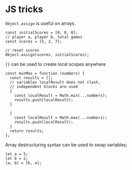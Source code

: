 # JS tricks

`Object.assign` is useful on arrays.

```
const initialScores = [0, 0, 0];
// player a, player b, total games
const scores = [5, 2, 7];

// reset scores
Object.assign(scores, initialScores);
```

`{}` can be used to create local scopes anywhere

```
const minMax = function (numbers) {
  const results = [];
  // variables localResult does not clash,
  // independent blocks are used
  {
    const localResult = Math.min(...numbers);
    results.push(localResult);
  }

  {
    const localResult = Math.max(...numbers);
    results.push(localResult);
  }
  return results;
};

```


Array destructuring syntax can be used to swap variables;

```
let a = 5;
let b = 2;
[a, b] = [b, a];
```

